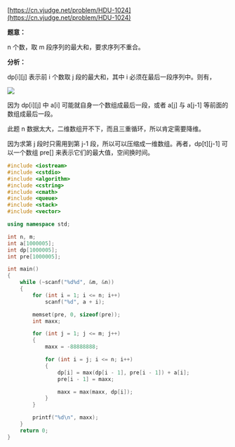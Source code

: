 [https://cn.vjudge.net/problem/HDU-1024](https://cn.vjudge.net/problem/HDU-1024)

**题意：**

n 个数，取 m 段序列的最大和，要求序列不重合。

**分析：**

dp[i][j] 表示前 i 个数取 j 段的最大和，其中 i 必须在最后一段序列中。则有，

![](https://github.com/Hapoa/Accepted/blob/master/img/3.gif)

因为 dp[i][j] 中 a[i] 可能就自身一个数组成最后一段，或者 a[j] 与 a[j-1] 等前面的数组成最后一段。

此题 n 数据太大，二维数组开不下，而且三重循环，所以肯定需要降维。

因为求第 j 段时只需用到第 j-1 段，所以可以压缩成一维数组。再者，dp[t][j-1] 可以一个数组 pre[] 来表示它们的最大值，空间换时间。

```c++
#include <iostream>
#include <cstdio>
#include <algorithm>
#include <cstring>
#include <cmath>
#include <queue>
#include <stack>
#include <vector>

using namespace std;

int n, m;
int a[1000005];
int dp[1000005];
int pre[1000005];

int main()
{
    while (~scanf("%d%d", &m, &n))
    {
        for (int i = 1; i <= n; i++)
            scanf("%d", a + i);

        memset(pre, 0, sizeof(pre));
        int maxx;

        for (int j = 1; j <= m; j++)
        {
            maxx = -88888888;

            for (int i = j; i <= n; i++)
            {
                dp[i] = max(dp[i - 1], pre[i - 1]) + a[i];
                pre[i - 1] = maxx;

                maxx = max(maxx, dp[i]);
            }
        }

        printf("%d\n", maxx);
    }
    return 0;
}
```
